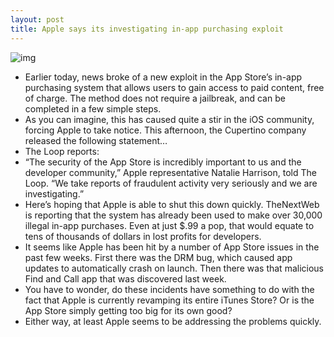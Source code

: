 ```yaml
---
layout: post
title: Apple says its investigating in-app purchasing exploit
---
```

![img](http://media.idownloadblog.com/wp-content/uploads/2012/07/iOS-in-app-purchase-teaser.jpg)
* Earlier today, news broke of a new exploit in the App Store’s in-app purchasing system that allows users to gain access to paid content, free of charge. The method does not require a jailbreak, and can be completed in a few simple steps.
* As you can imagine, this has caused quite a stir in the iOS community, forcing Apple to take notice. This afternoon, the Cupertino company released the following statement…
* The Loop reports:
* “The security of the App Store is incredibly important to us and the developer community,” Apple representative Natalie Harrison, told The Loop. “We take reports of fraudulent activity very seriously and we are investigating.”
* Here’s hoping that Apple is able to shut this down quickly. TheNextWeb is reporting that the system has already been used to make over 30,000 illegal in-app purchases. Even at just $.99 a pop, that would equate to tens of thousands of dollars in lost profits for developers.
* It seems like Apple has been hit by a number of App Store issues in the past few weeks. First there was the DRM bug, which caused app updates to automatically crash on launch. Then there was that malicious Find and Call app that was discovered last week.
* You have to wonder, do these incidents have something to do with the fact that Apple is currently revamping its entire iTunes Store? Or is the App Store simply getting too big for its own good?
* Either way, at least Apple seems to be addressing the problems quickly.

